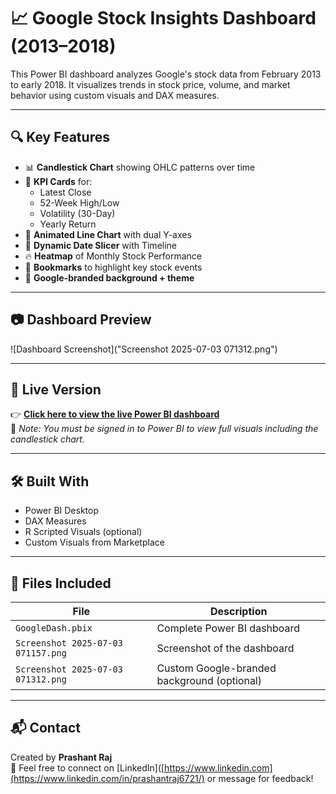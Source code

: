 # 📈 Google Stock Insights Dashboard (2013–2018)

This Power BI dashboard analyzes Google's stock data from February 2013 to early 2018. It visualizes trends in stock price, volume, and market behavior using custom visuals and DAX measures.

---

## 🔍 Key Features

- 📊 **Candlestick Chart** showing OHLC patterns over time
- 🧠 **KPI Cards** for:
  - Latest Close
  - 52-Week High/Low
  - Volatility (30-Day)
  - Yearly Return
- 🌈 **Animated Line Chart** with dual Y-axes
- 📅 **Dynamic Date Slicer** with Timeline
- 🔥 **Heatmap** of Monthly Stock Performance
- 📌 **Bookmarks** to highlight key stock events
- 🎨 **Google-branded background + theme**

---

## 📷 Dashboard Preview

![Dashboard Screenshot]("Screenshot 2025-07-03 071312.png")

---

## 🔗 Live Version

👉 **[Click here to view the live Power BI dashboard](https://app.powerbi.com/groups/me/reports/6e9de705-c623-491d-853a-9be864f9e2f5/e8b84e9c16c94a4c5b17?experience=power-bi)**  
📝 *Note: You must be signed in to Power BI to view full visuals including the candlestick chart.*

---

## 🛠 Built With

- Power BI Desktop
- DAX Measures
- R Scripted Visuals (optional)
- Custom Visuals from Marketplace

---

## 📁 Files Included

| File | Description |
|------|-------------|
| `GoogleDash.pbix` | Complete Power BI dashboard |
| `Screenshot 2025-07-03 071157.png` | Screenshot of the dashboard |
| `Screenshot 2025-07-03 071312.png` | Custom Google-branded background (optional) |

---

## 📬 Contact

Created by **Prashant Raj**  
📧 Feel free to connect on [LinkedIn]([https://www.linkedin.com](https://www.linkedin.com/in/prashantraj6721/) or message for feedback!
